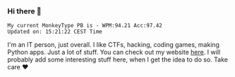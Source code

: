 ### Hi there 👋
<!-- PB START -->
```
My current MonkeyType PB is - WPM:94.21 Acc:97.42
Updated on: 15:21:22 CEST Time
```
<!-- PB END -->
I'm an IT person, just overall. I like CTFs, hacking, coding games, making Python apps. Just a lot of stuff.
You can check out my website [here](https://skill3472.github.io/).
I will probably add some interesting stuff here, when I get the idea to do so. Take care ❤️
